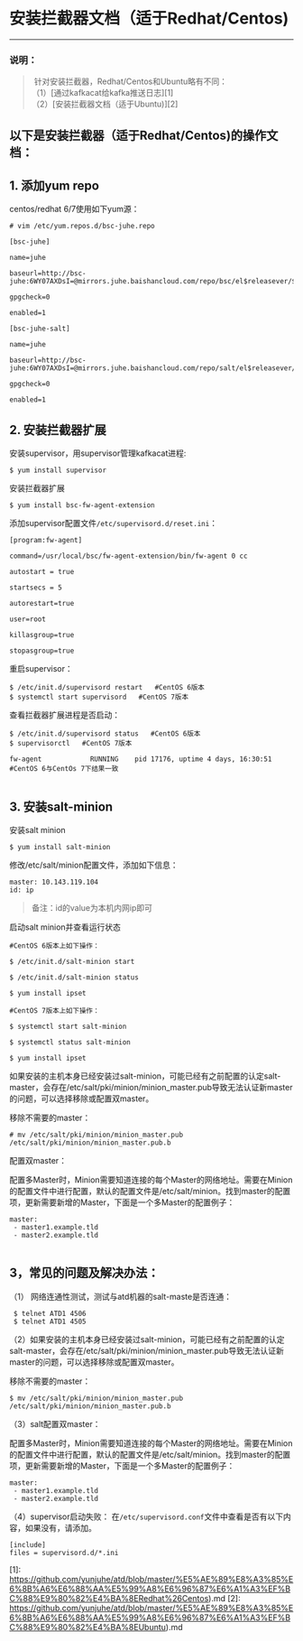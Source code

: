 ﻿# 安装拦截器文档（适于Redhat/Centos)

---

### 说明：
>  针对安装拦截器，Redhat/Centos和Ubuntu略有不同：
> <br/>
> （1）[通过kafkacat给kafka推送日志][1]<br/>
> （2）[安装拦截器文档（适于Ubuntu)][2]<br/>

## 以下是安装拦截器（适于Redhat/Centos)的操作文档：

## 1. 添加yum repo
centos/redhat 6/7使用如下yum源：


```
# vim /etc/yum.repos.d/bsc-juhe.repo

[bsc-juhe]

name=juhe

baseurl=http://bsc-juhe:6WY07AXDsI=@mirrors.juhe.baishancloud.com/repo/bsc/el$releasever/$basearch/

gpgcheck=0

enabled=1

[bsc-juhe-salt]

name=juhe

baseurl=http://bsc-juhe:6WY07AXDsI=@mirrors.juhe.baishancloud.com/repo/salt/el$releasever/$basearch/

gpgcheck=0

enabled=1

```
## 2. 安装拦截器扩展
安装supervisor，用supervisor管理kafkacat进程:

```
$ yum install supervisor
```
安装拦截器扩展

```
$ yum install bsc-fw-agent-extension
```

添加supervisor配置文件`/etc/supervisord.d/reset.ini`：
```
[program:fw-agent]

command=/usr/local/bsc/fw-agent-extension/bin/fw-agent 0 cc

autostart = true

startsecs = 5

autorestart=true

user=root

killasgroup=true

stopasgroup=true
```
重启supervisor：

```
$ /etc/init.d/supervisord restart   #CentOS 6版本
$ systemctl start supervisord   #CentOS 7版本
```
查看拦截器扩展进程是否启动：

```
$ /etc/init.d/supervisord status   #CentOS 6版本
$ supervisorctl   #CentOS 7版本
```
```
fw-agent            RUNNING    pid 17176, uptime 4 days, 16:30:51
#CentOS 6与CentOs 7下结果一致 
  
```
## 3. 安装salt-minion
安装salt minion
```
$ yum install salt-minion
```

修改/etc/salt/minion配置文件，添加如下信息：
```
master: 10.143.119.104
id: ip
```
> 备注：id的value为本机内网ip即可

启动salt minion并查看运行状态
```
#CentOS 6版本上如下操作：

$ /etc/init.d/salt-minion start

$ /etc/init.d/salt-minion status

$ yum install ipset

#CentOS 7版本上如下操作：

$ systemctl start salt-minion

$ systemctl status salt-minion

$ yum install ipset
```
如果安装的主机本身已经安装过salt-minion，可能已经有之前配置的认定salt-master，会存在/etc/salt/pki/minion/minion_master.pub导致无法认证新master的问题，可以选择移除或配置双master。

移除不需要的master：
```
# mv /etc/salt/pki/minion/minion_master.pub /etc/salt/pki/minion/minion_master.pub.b
```

配置双master：

配置多Master时，Minion需要知道连接的每个Master的网络地址。需要在Minion的配置文件中进行配置，默认的配置文件是/etc/salt/minion。找到master的配置项，更新需要新增的Master，下面是一个多Master的配置例子：

```
master:
 - master1.example.tld
 - master2.example.tld
 
```

## 3，常见的问题及解决办法：
 （1） 网络连通性测试，测试与atd机器的salt-maste是否连通：
 
```
 $ telnet ATD1 4506
 $ telnet ATD1 4505
```

（2）如果安装的主机本身已经安装过salt-minion，可能已经有之前配置的认定salt-master，会存在/etc/salt/pki/minion/minion_master.pub导致无法认证新master的问题，可以选择移除或配置双master。

移除不需要的master：
```
$ mv /etc/salt/pki/minion/minion_master.pub /etc/salt/pki/minion/minion_master.pub.b
```

（3）salt配置双master：

配置多Master时，Minion需要知道连接的每个Master的网络地址。需要在Minion的配置文件中进行配置，默认的配置文件是/etc/salt/minion。找到master的配置项，更新需要新增的Master，下面是一个多Master的配置例子：

```
master:
 - master1.example.tld
 - master2.example.tld
```
（4）supervisor启动失败：
在`/etc/supervisord.conf`文件中查看是否有以下内容，如果没有，请添加。
```
[include]
files = supervisord.d/*.ini
```


[1]: https://github.com/yunjuhe/atd/blob/master/%E5%AE%89%E8%A3%85%E6%8B%A6%E6%88%AA%E5%99%A8%E6%96%87%E6%A1%A3%EF%BC%88%E9%80%82%E4%BA%8ERedhat%26Centos).md
[2]: https://github.com/yunjuhe/atd/blob/master/%E5%AE%89%E8%A3%85%E6%8B%A6%E6%88%AA%E5%99%A8%E6%96%87%E6%A1%A3%EF%BC%88%E9%80%82%E4%BA%8EUbuntu).md
